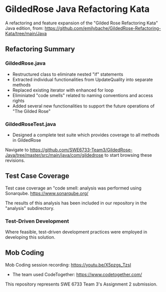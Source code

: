 # GildedRose Java Refactoring Kata

A refactoring and feature expansion of the "Gilded Rose Refactoring Kata" Java edition, from:
https://github.com/emilybache/GildedRose-Refactoring-Kata/tree/main/Java

## Refactoring Summary

### GildedRose.java

- Restructured class to eliminate nested "if" statements
- Extracted individual functionalities from UpdateQuality into separate methods
- Replaced existing iterator with enhanced for loop
- Eliminiated "code smells" related to naming conventions and access rights
- Added several new functionalities to support the future operations of "The Gilded Rose"

### GildedRoseTest.java

- Designed a complete test suite which provides coverage to all methods in GildedRose

Navigate to https://github.com/SWE6733-Team3/GildedRose-Java/tree/master/src/main/java/com/gildedrose 
to start browsing these revisions.

## Test Case Coverage

Test case coverage an "code smell: analysis was performed using Sonarqube. https://www.sonarqube.org/

The results of this analysis has been included in our repository in the "analysis" subdirectory.

### Test-Driven Development

Where feasible, test-driven development practices were employed in developing this solution.

## Mob Coding

Mob Coding session recording: https://youtu.be/X5pzgs_TzsI

- The team used CodeTogether: https://www.codetogether.com/

This repository represents SWE 6733 Team 3's Assignment 2 submission.
